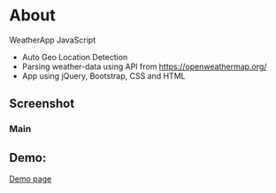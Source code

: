 # About

WeatherApp JavaScript

- Auto Geo Location Detection 
- Parsing weather-data using API from https://openweathermap.org/  
- App using jQuery, Bootstrap, CSS and HTML  

## Screenshot

### Main  


## Demo:

[Demo page](https://art3m198.github.io/WeatherApp/)
